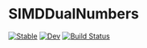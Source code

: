 # SIMDDualNumbers

[![Stable](https://img.shields.io/badge/docs-stable-blue.svg)](https://JuliaSIMD.github.io/SIMDDualNumbers.jl/stable)
[![Dev](https://img.shields.io/badge/docs-dev-blue.svg)](https://JuliaSIMD.github.io/SIMDDualNumbers.jl/dev)
[![Build Status](https://github.com/JuliaSIMD/SIMDDualNumbers.jl/workflows/CI/badge.svg)](https://github.com/JuliaSIMD/SIMDDualNumbers.jl/actions)
